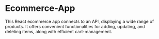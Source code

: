 # Ecommerce-App

This React ecommerce app connects to an API, displaying a wide range of products. It offers convenient functionalities for adding, updating, and deleting items, along with efficient cart-management.


